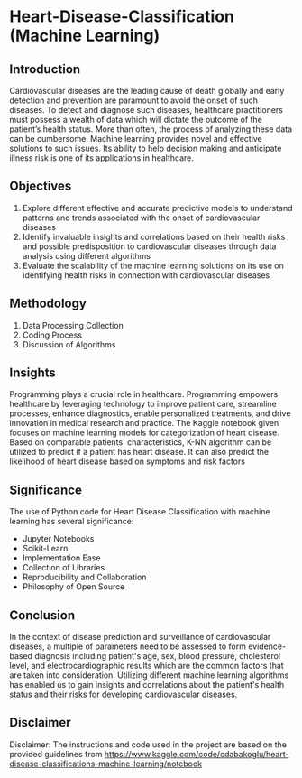 # Heart-Disease-Classification (Machine Learning)
## Introduction
Cardiovascular diseases are the leading cause of death globally and early detection and prevention are paramount to avoid the onset of such diseases. To detect and diagnose such diseases, healthcare practitioners must possess a wealth of data which will dictate the outcome of the patient’s health status. More than often, the process of analyzing these data can be cumbersome. Machine learning provides novel and effective solutions to such issues. Its ability to help decision making and anticipate illness risk is one of its applications in healthcare. <br>

## Objectives
1. Explore different effective and accurate predictive models to understand patterns and trends associated with the onset of cardiovascular diseases
2. Identify invaluable insights and correlations based on their health risks and possible predisposition to cardiovascular diseases  through data analysis using different algorithms
3. Evaluate the scalability of the machine learning solutions on its use on identifying health risks in connection with cardiovascular diseases <br>

## Methodology
1. Data Processing Collection
2. Coding Process 
3. Discussion of Algorithms 

## Insights
Programming plays a crucial role in healthcare. Programming empowers healthcare by leveraging technology to improve patient care, streamline processes, enhance diagnostics, enable personalized treatments, and drive innovation in medical research and practice. The Kaggle notebook given  focuses on machine learning models for categorization of heart disease. Based on comparable patients' characteristics, K-NN algorithm can be utilized to predict if a patient has heart disease. It can also predict the likelihood of heart disease based on symptoms and risk factors

## Significance
The use of Python code for Heart Disease Classification with machine learning has several significance: <br>
- Jupyter Notebooks
- Scikit-Learn 
- Implementation Ease
- Collection of Libraries
- Reproducibility and Collaboration
- Philosophy of Open Source

## Conclusion
In the context of disease prediction and surveillance of cardiovascular diseases, a multiple of parameters need  to be assessed to form evidence-based diagnosis including patient's age, sex, blood pressure, cholesterol level, and  electrocardiographic results which are the common factors that are taken into consideration. Utilizing different machine learning algorithms has enabled us to gain insights and correlations about the patient's health status and their risks for developing cardiovascular diseases.

## Disclaimer
Disclaimer: The instructions and code used in the project are based on the provided guidelines from https://www.kaggle.com/code/cdabakoglu/heart-disease-classifications-machine-learning/notebook
